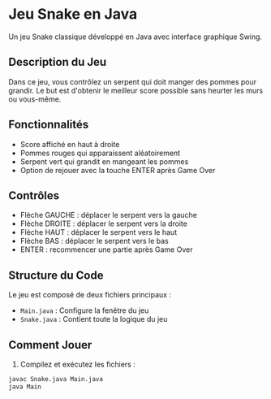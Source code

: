 # Jeu Snake en Java

Un jeu Snake classique développé en Java avec interface graphique Swing.

## Description du Jeu

Dans ce jeu, vous contrôlez un serpent qui doit manger des pommes pour grandir. Le but est d'obtenir le meilleur score possible sans heurter les murs ou vous-même.

## Fonctionnalités

- Score affiché en haut à droite
- Pommes rouges qui apparaissent aléatoirement
- Serpent vert qui grandit en mangeant les pommes
- Option de rejouer avec la touche ENTER après Game Over

## Contrôles

- Flèche GAUCHE : déplacer le serpent vers la gauche
- Flèche DROITE : déplacer le serpent vers la droite
- Flèche HAUT : déplacer le serpent vers le haut
- Flèche BAS : déplacer le serpent vers le bas
- ENTER : recommencer une partie après Game Over

## Structure du Code

Le jeu est composé de deux fichiers principaux :
- `Main.java` : Configure la fenêtre du jeu
- `Snake.java` : Contient toute la logique du jeu

## Comment Jouer

1. Compilez et exécutez les fichiers : 
```sh
javac Snake.java Main.java
java Main
```
